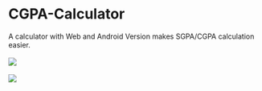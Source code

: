# CGPA-Calculator
A calculator with Web and Android Version makes SGPA/CGPA calculation easier.
<br><br>
<img src="https://github.com/kapoor-rakshit/CGPA-Calculator/blob/master/CGPA1.PNG">
<br><br>
<img src="https://github.com/kapoor-rakshit/CGPA-Calculator/blob/master/CGPA2.PNG">
<br><br>
<img src="">

